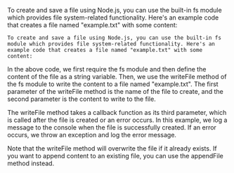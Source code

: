To create and save a file using Node.js, you can use the built-in fs module which provides file system-related functionality. Here's an example code that creates a file named "example.txt" with some content:

```
To create and save a file using Node.js, you can use the built-in fs module which provides file system-related functionality. Here's an example code that creates a file named "example.txt" with some content:
```

In the above code, we first require the fs module and then define the content of the file as a string variable. Then, we use the writeFile method of the fs module to write the content to a file named "example.txt". The first parameter of the writeFile method is the name of the file to create, and the second parameter is the content to write to the file.

The writeFile method takes a callback function as its third parameter, which is called after the file is created or an error occurs. In this example, we log a message to the console when the file is successfully created. If an error occurs, we throw an exception and log the error message.

Note that the writeFile method will overwrite the file if it already exists. If you want to append content to an existing file, you can use the appendFile method instead.